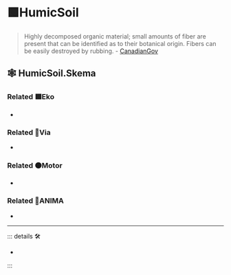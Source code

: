 # 🟩<ekos>HumicSoil</ekos>

> Highly decomposed organic material; small amounts of fiber are present that can be identified as to their botanical origin. Fibers can be easily destroyed by rubbing. - [CanadianGov](https://sis.agr.gc.ca/cansis/taxa/cssc3/chpt18.html)

## 🕸 HumicSoil.Skema

### Related 🟩<ekos>Eko</ekos>

-

### Related 🔻<via>Via</via>

-

### Related 🟠<motor>Motor</motor>

-

### Related 💜<anima>ANIMA</anima>

-

---

<!-- =================================================== -->
<!-- =================================================== -->
<!-- =================================================== -->
<!-- =================================================== -->
<!-- =================================================== -->
::: details 🛠

-

:::
